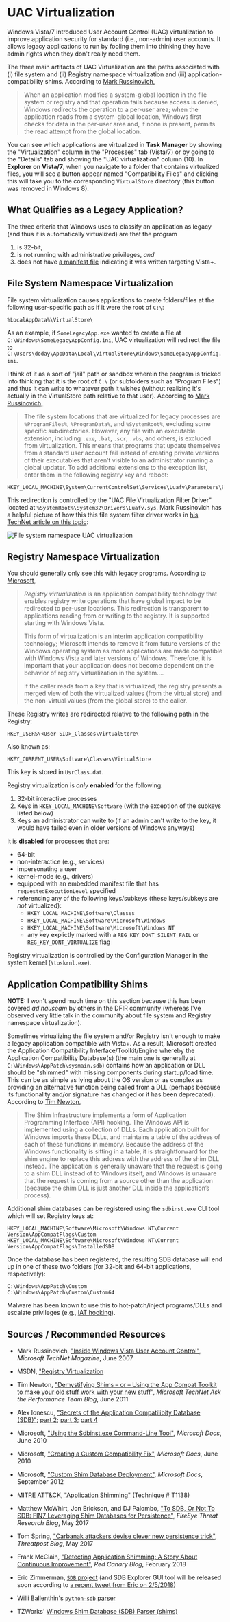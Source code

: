 # UAC Virtualization

Windows Vista/7 introduced User Account Control (UAC) virtualization to improve application security for standard (i.e., non-admin) user accounts. It allows legacy applications to run by fooling them into thinking they have admin rights when they don't really need them.

The three main artifacts of UAC Virtualization are the paths associated with (i) file system and (ii) Registry namespace virtualization and (iii) application-compatibility shims. According to [Mark Russinovich,](https://technet.microsoft.com/en-us/library/2007.06.uac.aspx)

> When an application modifies a system-global location in the file system or registry and that operation fails because access is denied, Windows redirects the operation to a per-user area; when the application reads from a system-global location, Windows first checks for data in the per-user area and, if none is present, permits the read attempt from the global location.

You can see which applications are virtualized in **Task Manager** by showing the "Virtualization" column in the "Processes" tab (Vista/7) or by going to the "Details" tab and showing the "UAC virtualization" column (10). In **Explorer on Vista/7**, when you navigate to a folder that contains virtualized files, you will see a button appear named "Compatibility Files" and clicking this will take you to the corresponding `VirtualStore` directory (this button was removed in Windows 8).

## What Qualifies as a Legacy Application?

The three criteria that Windows uses to classify an application as legacy (and thus it is automatically virtualized) are that the program

1. is 32-bit,
2. is not running with administrative privileges, *and*
3. does not have [a manifest file](https://blogs.msdn.microsoft.com/patricka/2009/12/09/answers-to-several-application-manifest-mysteries-and-questions/) indicating it was written targeting Vista+.

## File System Namespace Virtualization

File system virtualization causes applications to create folders/files at the following user-specific path as if it were the root of `C:\`:

    %LocalAppData%\VirtualStore\

As an example, if `SomeLegacyApp.exe` wanted to create a file at `C:\Windows\SomeLegacyAppConfig.ini`, UAC virtualization will redirect the file to `C:\Users\doday\AppData\Local\VirtualStore\Windows\SomeLegacyAppConfig.ini`.

I think of it as a sort of "jail" path or sandbox wherein the program is tricked into thinking that it is the root of `C:\` (or subfolders such as "Program Files") and thus it can write to whatever path it wishes (without realizing it's actually in the VirtualStore path relative to that user). According to [Mark Russinovich,](https://technet.microsoft.com/en-us/library/2007.06.uac.aspx)

> The file system locations that are virtualized for legacy processes are `%ProgramFiles%`, `%ProgramData%`, and `%SystemRoot%`, excluding some specific subdirectories. However, any file with an executable extension, including `.exe`, `.bat`, `.scr`, `.vbs`, and others, is excluded from virtualization. This means that programs that update themselves from a standard user account fail instead of creating private versions of their executables that aren’t visible to an administrator running a global updater. To add additional extensions to the exception list, enter them in the following registry key and reboot:

    HKEY_LOCAL_MACHINE\System\CurrentControlSet\Services\Luafv\Parameters\ExcludedExtensionsAdd

This redirection is controlled by the "UAC File Virtualization Filter Driver" located at `%SystemRoot%\System32\Drivers\Luafv.sys`. Mark Russinovich has a helpful picture of how this this file system filter driver works in [his TechNet article on this topic](https://technet.microsoft.com/en-us/library/2007.06.uac.aspx):

![File system namespace UAC virtualization](img/luafv.gif)

## Registry Namespace Virtualization

You should generally only see this with legacy programs. According to [Microsoft,](https://msdn.microsoft.com/en-us/library/aa965884(VS.85).aspx)

> *Registry virtualization* is an application compatibility technology that enables registry write operations that have global impact to be redirected to per-user locations. This redirection is transparent to applications reading from or writing to the registry. It is supported starting with Windows Vista.
>
> This form of virtualization is an interim application compatibility technology; Microsoft intends to remove it from future versions of the Windows operating system as more applications are made compatible with Windows Vista and later versions of Windows. Therefore, it is important that your application does not become dependent on the behavior of registry virtualization in the system....
>
> If the caller reads from a key that is virtualized, the registry presents a merged view of both the virtualized values (from the virtual store) and the non-virtual values (from the global store) to the caller.

These Registry writes are redirected relative to the following path in the Registry:

    HKEY_USERS\<User SID>_Classes\VirtualStore\

Also known as:

    HKEY_CURRENT_USER\Software\Classes\VirtualStore

This key is stored in `UsrClass.dat`.

Registry virtualization is *only* **enabled** for the following:

1. 32-bit interactive processes
2. Keys in `HKEY_LOCAL_MACHINE\Software` (with the exception of the subkeys listed below)
3. Keys an administrator can write to (if an admin can't write to the key, it would have failed even in older versions of Windows anyways)

It is **disabled** for processes that are:

 - 64-bit
 - non-interactice (e.g., services)
 - impersonating a user
 - kernel-mode (e.g., drivers)
 - equipped with an embedded manifest file that has `requestedExecutionLevel` specified
 - referencing any of the following keys/subkeys (these keys/subkeys are *not* virtualized):
   - `HKEY_LOCAL_MACHINE\Software\Classes`
   - `HKEY_LOCAL_MACHINE\Software\Microsoft\Windows`
   - `HKEY_LOCAL_MACHINE\Software\Microsoft\Windows NT`
   - any key explictly marked with a `REG_KEY_DONT_SILENT_FAIL` or `REG_KEY_DONT_VIRTUALIZE` flag

Registry virtualization is controlled by the Configuration Manager in the system kernel (`Ntoskrnl.exe`).

## Application Compatibility Shims

**NOTE:** I won't spend much time on this section because this has been covered *ad nauseam* by others in the DFIR community (whereas I've observed very little talk in the community about file system and Registry namespace virtualization).

Sometimes virtualizing the file system and/or Registry isn't enough to make a legacy application compatible with Vista+. As a result, Microsoft created the Application Compatibility Interface/Toolkit/Engine whereby the Application Compatibility Database(s) (the main one is generally at `C:\Windows\AppPatch\sysmain.sdb`) contains how an application or DLL should be "shimmed" with missing components during startup/load time. This can be as simple as lying about the OS version or as complex as providing an alternative function being called from a DLL (perhaps because its functionality and/or signature has changed or it has been deprecated). According to [Tim Newton,](https://blogs.technet.microsoft.com/askperf/2011/06/17/demystifying-shims-or-using-the-app-compat-toolkit-to-make-your-old-stuff-work-with-your-new-stuff/)

> The Shim Infrastructure implements a form of Application Programming Interface (API) hooking. The Windows API is implemented using a collection of DLLs. Each application built for Windows imports these DLLs, and maintains a table of the address of each of these functions in memory. Because the address of the Windows functionality is sitting in a table, it is straightforward for the shim engine to replace this address with the address of the shim DLL instead. The application is generally unaware that the request is going to a shim DLL instead of to Windows itself, and Windows is unaware that the request is coming from a source other than the application (because the shim DLL is just another DLL inside the application’s process).

Additional shim databases can be registered using the `sdbinst.exe` CLI tool which will set Registry keys at:

    HKEY_LOCAL_MACHINE\Software\Microsoft\Windows NT\Current Version\AppCompatFlags\Custom
    HKEY_LOCAL_MACHINE\Software\Microsoft\Windows NT\Current Version\AppCompatFlags\InstalledSDB

Once the database has been registered, the resulting SDB database will end up in one of these two folders (for 32-bit and 64-bit applications, respectively):

    C:\Windows\AppPatch\Custom
    C:\Windows\AppPatch\Custom\Custom64

Malware has been known to use this to hot-patch/inject programs/DLLs and escalate privileges (e.g., [IAT hooking](http://sandsprite.com/CodeStuff/IAT_Hooking.html)).

## Sources / Recommended Resources

 - Mark Russinovich, ["Inside Windows Vista User Account Control"](https://technet.microsoft.com/en-us/library/2007.06.uac.aspx), *Microsoft TechNet Magazine*, June 2007

 - MSDN, ["Registry Virtualization](https://msdn.microsoft.com/en-us/library/aa965884(VS.85).aspx)

 - Tim Newton, ["Demystifying Shims – or – Using the App Compat Toolkit to make your old stuff work with your new stuff"](https://blogs.technet.microsoft.com/askperf/2011/06/17/demystifying-shims-or-using-the-app-compat-toolkit-to-make-your-old-stuff-work-with-your-new-stuff/), *Microsoft TechNet Ask the Performance Team Blog*, June 2011

 - Alex Ionescu, ["Secrets of the Application Compatilibity Database (SDB)"](http://www.alex-ionescu.com/?p=39); [part 2](http://www.alex-ionescu.com/?p=40); [part 3](http://www.alex-ionescu.com/?p=41); [part 4](http://www.alex-ionescu.com/?p=43)

 - Microsoft, ["Using the Sdbinst.exe Command-Line Tool"](https://docs.microsoft.com/en-us/previous-versions/windows/it-pro/windows-7/cc749169(v=ws.10)), *Microsoft Docs*, June 2010

 - Microsoft, ["Creating a Custom Compatibility Fix"](https://docs.microsoft.com/en-us/previous-versions/windows/it-pro/windows-7/cc721928%28v%3dws.10%29), *Microsoft Docs*, June 2010
 
 - Microsoft, ["Custom Shim Database Deployment"](https://docs.microsoft.com/en-us/previous-versions/windows/it-pro/windows-7/dd837647(v=ws.10)), *Microsoft Docs*, September 2012
 
 - MITRE ATT&CK, ["Application Shimming"](https://attack.mitre.org/wiki/Technique/T1138) (Technique # T1138)

 - Matthew McWhirt, Jon Erickson, and DJ Palombo, ["To SDB, Or Not To SDB: FIN7 Leveraging Shim Databases for Persistence"](https://www.fireeye.com/blog/threat-research/2017/05/fin7-shim-databases-persistence.html), *FireEye Threat Research Blog*, May 2017
 
 - Tom Spring, ["Carbanak attackers devise clever new persistence trick"](https://threatpost.com/carbanak-attackers-devise-clever-new-persistence-trick/125457/), *Threatpost Blog*, May 2017
 
 - Frank McClain, ["Detecting Application Shimming: A Story About Continuous Improvement"](https://www.redcanary.com/blog/detecting-application-shimming/), *Red Canary Blog*, February 2018
 
 - Eric Zimmerman, [`SDB` project](https://github.com/EricZimmerman/SDB) (and SDB Explorer GUI tool will be released soon according to [a recent tweet from Eric on 2/5/2018](https://twitter.com/EricRZimmerman/status/960609368285896704))

 - Willi Ballenthin's [`python-sdb` parser](https://github.com/williballenthin/python-sdb)

 - TZWorks' [Windows Shim Database (SDB) Parser (shims)](https://tzworks.net/prototype_page.php?proto_id=33)
